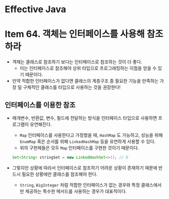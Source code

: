 # Effective Java

# Item 64. 객체는 인터페이스를 사용해 참조하라

- 객체는 클래스로 참조하기 보다는 인터페이스로 참조하는 것이 더 좋다.
    - 이는 인터페이스로 참조해야 상위 타입으로 프로그래밍하는 이점을 얻을 수 있기 때문이다.
- 만약 적합한 인터페이스가 없다면 클래스의 계층구조 중 필요한 기능을 만족하는 가장 덜 구체적인 클래스를 타입으로 사용하는 것을 권장한다!

## 인터페이스를 이용한 참조

- 매개변수, 반환값, 변수, 필드에 전달하는 방식을 인터페이스 타입으로 사용하면 프로그램이 유연해진다.
    - `Map` 인터페이스를 사용한다고 가정했을 때, `HashMap` 도 가능하고, 성능을 위해 `EnumMap` 혹은 순서를 위해 `LinkedHashMap` 등을 유연하게 사용할 수 있다.
    - 위의 구현체들은 모두 `Map` 인터페이스를 구현한 것이기 때문이다.

    ```java
    Set<String> stringSet = new LinkedHashSet<>(); // O
    ```

- 그렇지만 상황에 따라서 인터페이스로 참조하기 어려운 상황이 존재하기 때문에 반드시 필요한 상황에만 클래스를 참조해야 한다.
    - `String`, `BigInteger` 처럼 적합한 인터페이스가 없는 경우와 특정 클래스에서만 제공하는 특수한 메서드를 사용하는 경우가 대표적이다.